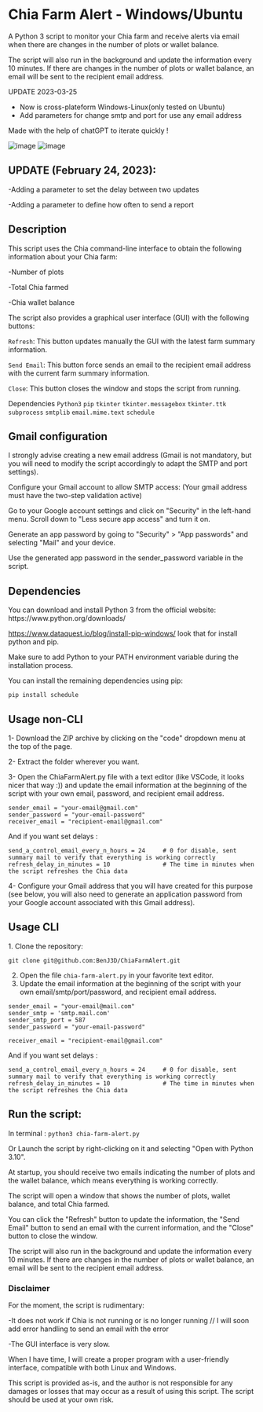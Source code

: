 <h1>Chia Farm Alert - Windows/Ubuntu</h1>

A Python 3 script to monitor your Chia farm and receive alerts via email when there are changes in the number of plots or wallet balance.

The script will also run in the background and update the information every 10 minutes. If there are changes in the number of plots or wallet balance, an email will be sent to the recipient email address.

UPDATE 2023-03-25
- Now is cross-plateform Windows-Linux(only tested on Ubuntu)
- Add parameters for change smtp and port for use any email address

Made with the help of chatGPT to iterate quickly !

![image](https://user-images.githubusercontent.com/49345674/220518241-df778eb5-147d-4e5f-9987-6be632fe4d9c.png) ![image](https://user-images.githubusercontent.com/49345674/220518418-7282bfd5-86a2-42af-a778-56d9e01eeccb.png)


<h2>UPDATE (February 24, 2023):</h2>
-Adding a parameter to set the delay between two updates

-Adding a parameter to define how often to send a report



<h2>Description</h2>
This script uses the Chia command-line interface to obtain the following information about your Chia farm:

-Number of plots

-Total Chia farmed

-Chia wallet balance

The script also provides a graphical user interface (GUI) with the following buttons:

`Refresh`: This button updates manually the GUI with the latest farm summary information.

`Send Email`: This button force sends an email to the recipient email address with the current farm summary information.

`Close`: This button closes the window and stops the script from running.

Dependencies
```Python3```
```pip```
```tkinter```
```tkinter.messagebox```
```tkinter.ttk```
```subprocess```
```smtplib```
```email.mime.text```
```schedule```

<h2>Gmail configuration</h2>

I strongly advise creating a new email address (Gmail is not mandatory, but you will need to modify the script accordingly to adapt the SMTP and port settings).

Configure your Gmail account to allow SMTP access: (Your gmail address must have the two-step validation active)

Go to your Google account settings and click on "Security" in the left-hand menu.
Scroll down to "Less secure app access" and turn it on.

Generate an app password by going to "Security" > "App passwords" and selecting "Mail" and your device.

Use the generated app password in the sender_password variable in the script.

<h2>Dependencies</h2>
You can download and install Python 3 from the official website: https://www.python.org/downloads/

https://www.dataquest.io/blog/install-pip-windows/  look that for install python and pip.

Make sure to add Python to your PATH environment variable during the installation process.

You can install the remaining dependencies using pip:

```pip install schedule```


<h2>Usage non-CLI</h2>

1- Download the ZIP archive by clicking on the "code" dropdown menu at the top of the page.

2- Extract the folder wherever you want.

3- Open the ChiaFarmAlert.py file with a text editor (like VSCode, it looks nicer that way :)) and update the email information at the beginning of the script with your own email, password, and recipient email address.
```
sender_email = "your-email@gmail.com"
sender_password = "your-email-password"
receiver_email = "recipient-email@gmail.com"
```


And if you want set delays :
```
send_a_control_email_every_n_hours = 24     # 0 for disable, sent summary mail to verify that everything is working correctly
refresh_delay_in_minutes = 10               # The time in minutes when the script refreshes the Chia data   
```

4- Configure your Gmail address that you will have created for this purpose (see below, you will also need to generate an application password from your Google account associated with this Gmail address).

<h2>Usage CLI</h2>
1. Clone the repository:

```git clone git@github.com:BenJ3D/ChiaFarmAlert.git```

2. Open the file `chia-farm-alert.py` in your favorite text editor.
3. Update the email information at the beginning of the script with your own email/smtp/port/password, and recipient email address.
```
sender_email = "your-email@mail.com"
sender_smtp = 'smtp.mail.com'
sender_smtp_port = 587
sender_password = "your-email-password"

receiver_email = "recipient-email@gmail.com"
```

And if you want set delays :
```
send_a_control_email_every_n_hours = 24     # 0 for disable, sent summary mail to verify that everything is working correctly
refresh_delay_in_minutes = 10               # The time in minutes when the script refreshes the Chia data   
```



<h2>Run the script:</h2>

In terminal :
```python3 chia-farm-alert.py```

Or Launch the script by right-clicking on it and selecting "Open with Python 3.10".

At startup, you should receive two emails indicating the number of plots and the wallet balance, which means everything is working correctly.

The script will open a window that shows the number of plots, wallet balance, and total Chia farmed. 

You can click the "Refresh" button to update the information, the "Send Email" button to send an email with the current information, and the "Close" button to close the window.

The script will also run in the background and update the information every 10 minutes. If there are changes in the number of plots or wallet balance, an email will be sent to the recipient email address.

<h3>Disclaimer</h3>
For the moment, the script is rudimentary:

-It does not work if Chia is not running or is no longer running // I will soon add error handling to send an email with the error

-The GUI interface is very slow.

When I have time, I will create a proper program with a user-friendly interface, compatible with both Linux and Windows.

This script is provided as-is, and the author is not responsible for any damages or losses that may occur as a result of using this script. The script should be used at your own risk.
